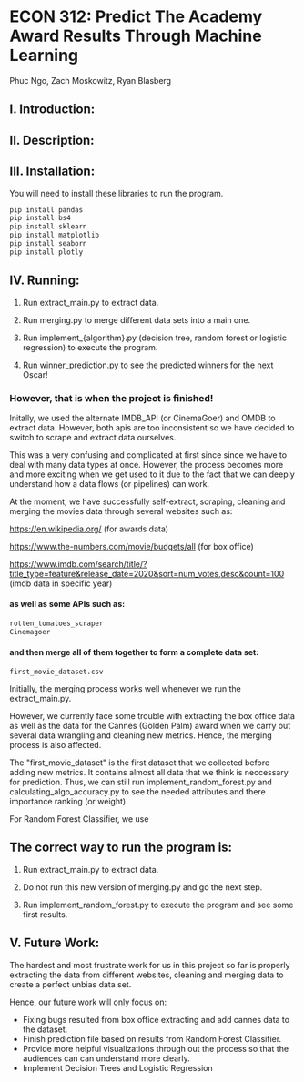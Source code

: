 # ECON 312: Predict The Academy Award Results Through Machine Learning

Phuc Ngo, Zach Moskowitz, Ryan Blasberg

## I. Introduction:

## II. Description:

## III. Installation:
You will need to install these libraries to run the program.

```bash
pip install pandas
pip install bs4
pip install sklearn
pip install matplotlib
pip install seaborn
pip install plotly
```

## IV. Running:

1. Run extract_main.py to extract data.

2. Run merging.py to merge different data sets into a main one.

3. Run implement_{algorithm}.py (decision tree, random forest or logistic regression) to execute the program.

4. Run winner_prediction.py to see the predicted winners for the next Oscar!


### However, that is when the project is finished!

Initally, we used the alternate IMDB_API (or CinemaGoer) and OMDB to extract data. However, both apis are too inconsistent so we have decided to switch to scrape and extract data ourselves. 

This was a very confusing and complicated at first since since we have to deal with many data types at once. However, the process becomes more and more exciting when we get used to it due to the fact that we can deeply understand how a data flows (or pipelines) can work.

At the moment, we have successfully self-extract, scraping, cleaning and merging the movies data through several websites such as:

https://en.wikipedia.org/ (for awards data)

https://www.the-numbers.com/movie/budgets/all (for box office)

https://www.imdb.com/search/title/?title_type=feature&release_date=2020&sort=num_votes,desc&count=100 (imdb data in specific year)

#### as well as some APIs such as:
```python
rotten_tomatoes_scraper
Cinemagoer
```
#### and then merge all of them together to form a complete data set: 
```
first_movie_dataset.csv
```
Initially, the merging process works well whenever we run the extract_main.py. 

However, we currently face some trouble with extracting the box office data as well as the data for the Cannes (Golden Palm) award when we carry out several data wrangling and cleaning new metrics. Hence, the merging process is also affected. 

The "first_movie_dataset" is the first dataset that we collected before adding new metrics. It contains almost all data that we think is neccessary for prediction. Thus, we can still run implement_random_forest.py and calculating_algo_accuracy.py to see the needed attributes and there importance ranking (or weight).

For Random Forest Classifier, we use 

## The correct way to run the program is:

1. Run extract_main.py to extract data.

2. Do not run this new version of merging.py and go the next step.

3. Run implement_random_forest.py to execute the program and see some first results.


## V. Future Work:
The hardest and most frustrate work for us in this project so far is properly extracting the data from different websites, cleaning and merging data to create a perfect unbias data set.

Hence, our future work will only focus on:

- Fixing bugs resulted from box office extracting and add cannes data to the dataset.
- Finish prediction file based on results from Random Forest Classifier.
- Provide more helpful visualizations through out the process so that the audiences can can understand more clearly.
- Implement Decision Trees and Logistic Regression




